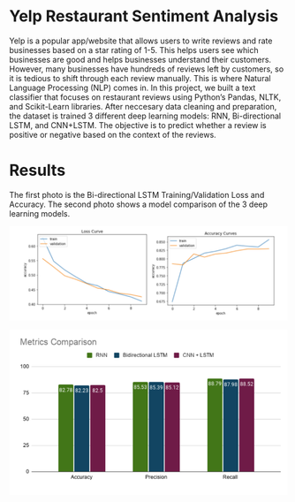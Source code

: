 # Yelp Restaurant Sentiment Analysis

Yelp is a popular app/website that allows users to write reviews and rate businesses based on a star rating of 1-5.  This helps users see which businesses are good and helps businesses understand their customers. However, many businesses have hundreds of reviews left by customers, so it is tedious to shift through each review manually. This is where Natural Language Processing (NLP) comes in. In this project, we built a text classifier that focuses on restaurant reviews using Python’s Pandas, NLTK, and Scikit-Learn libraries.  After neccesary data cleaning and preparation, the dataset is trained 3 different deep learning models: RNN, Bi-directional LSTM, and CNN+LSTM.  The objective is to predict whether a review is positive or negative based on the context of the reviews. 

# Results 
The first photo is the Bi-directional LSTM Training/Validation Loss and Accuracy. The second photo shows a model comparison of the 3 deep learning models. 

![alt text](https://github.com/kristienguyen100/Yelp_NLP_Restaurants/blob/main/Pics/Bi-directional%20LSTM%20result.png)

![alt text](https://github.com/kristienguyen100/Yelp_NLP_Restaurants/blob/main/Pics/Model%20Comparison.png)

